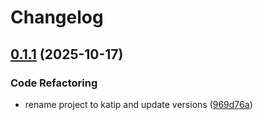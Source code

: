 # Changelog

## [0.1.1](https://github.com/odest/katip/compare/v0.1.0...v0.1.1) (2025-10-17)


### Code Refactoring

* rename project to katip and update versions ([969d76a](https://github.com/odest/katip/commit/969d76a34d0d19214b0c8fe43dbbee44b4d1b14c))
